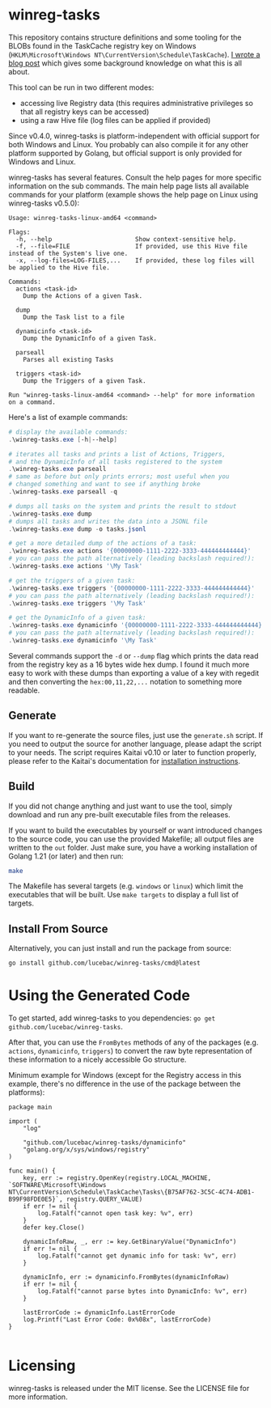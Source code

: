 # winreg-tasks

This repository contains structure definitions and some tooling for the BLOBs found in the TaskCache registry key on Windows (`HKLM\Microsoft\Windows NT\CurrentVersion\Schedule\TaskCache`). [I wrote a blog post](https://cyber.wtf/?p=1923) which gives some background knowledge on what this is all about.

This tool can be run in two different modes:
* accessing live Registry data (this requires administrative privileges so that all registry keys can be accessed)
* using a raw Hive file (log files can be applied if provided)

Since v0.4.0, winreg-tasks is platform-independent with official support for both Windows and Linux. You probably can also compile it for any other platform supported by Golang, but official support is only provided for Windows and Linux.

winreg-tasks has several features. Consult the help pages for more specific information on the sub commands. The main help page lists all available commands for your platform (example shows the help page on Linux using winreg-tasks v0.5.0):

```
Usage: winreg-tasks-linux-amd64 <command>

Flags:
  -h, --help                       Show context-sensitive help.
  -f, --file=FILE                  If provided, use this Hive file instead of the System's live one.
  -x, --log-files=LOG-FILES,...    If provided, these log files will be applied to the Hive file.

Commands:
  actions <task-id>
    Dump the Actions of a given Task.

  dump
    Dump the Task list to a file

  dynamicinfo <task-id>
    Dump the DynamicInfo of a given Task.

  parseall
    Parses all existing Tasks

  triggers <task-id>
    Dump the Triggers of a given Task.

Run "winreg-tasks-linux-amd64 <command> --help" for more information on a command.
```

Here's a list of example commands:
```powershell
# display the available commands:
.\winreg-tasks.exe [-h|--help]

# iterates all tasks and prints a list of Actions, Triggers,
# and the DynamicInfo of all tasks registered to the system
.\winreg-tasks.exe parseall
# same as before but only prints errors; most useful when you
# changed something and want to see if anything broke
.\winreg-tasks.exe parseall -q

# dumps all tasks on the system and prints the result to stdout
.\winreg-tasks.exe dump
# dumps all tasks and writes the data into a JSONL file
.\winreg-tasks.exe dump -o tasks.jsonl

# get a more detailed dump of the actions of a task:
.\winreg-tasks.exe actions '{00000000-1111-2222-3333-444444444444}'
# you can pass the path alternatively (leading backslash required!):
.\winreg-tasks.exe actions '\My Task'

# get the triggers of a given task:
.\winreg-tasks.exe triggers '{00000000-1111-2222-3333-444444444444}'
# you can pass the path alternatively (leading backslash required!):
.\winreg-tasks.exe triggers '\My Task'

# get the DynamicInfo of a given task:
.\winreg-tasks.exe dynamicinfo '{00000000-1111-2222-3333-444444444444}'
# you can pass the path alternatively (leading backslash required!):
.\winreg-tasks.exe dynamicinfo '\My Task'
```

Several commands support the `-d` or `--dump` flag which prints the data read from the registry key as a 16 bytes wide hex dump. I found it much more easy to work with these dumps than exporting a value of a key with regedit and then converting the `hex:00,11,22,...` notation to something more readable.

## Generate

If you want to re-generate the source files, just use the `generate.sh` script. If you need to output the source for another language, please adapt the script to your needs. The script requires Kaitai v0.10 or later to function properly, please refer to the Kaitai's documentation for [installation instructions](https://kaitai.io/#download).


## Build

If you did not change anything and just want to use the tool, simply download and run any pre-built executable files from the releases.

If you want to build the executables by yourself or want introduced changes to the source code, you can use the provided Makefile; all output files are written to the `out` folder. Just make sure, you have a working installation of Golang 1.21 (or later) and then run:
```bash
make
```
The Makefile has several targets (e.g. `windows` or `linux`) which limit the executables that will be built. Use `make targets` to display a full list of targets.

## Install From Source
Alternatively, you can just install and run the package from source:
```bash
go install github.com/lucebac/winreg-tasks/cmd@latest
```

# Using the Generated Code
To get started, add winreg-tasks to you dependencies: `go get github.com/lucebac/winreg-tasks`.

After that, you can use the `FromBytes` methods of any of the packages (e.g. `actions`, `dynamicinfo`, `triggers`) to convert the raw byte representation of these information to a nicely accessible Go structure.

Minimum example for Windows (except for the Registry access in this example, there's no difference in the use of the package between the platforms):
```golang
package main

import (
	"log"

	"github.com/lucebac/winreg-tasks/dynamicinfo"
	"golang.org/x/sys/windows/registry"
)

func main() {
	key, err := registry.OpenKey(registry.LOCAL_MACHINE, `SOFTWARE\Microsoft\Windows NT\CurrentVersion\Schedule\TaskCache\Tasks\{B75AF762-3C5C-4C74-ADB1-B99F98FDE0E5}`, registry.QUERY_VALUE)
	if err != nil {
		log.Fatalf("cannot open task key: %v", err)
	}
	defer key.Close()

	dynamicInfoRaw, _, err := key.GetBinaryValue("DynamicInfo")
	if err != nil {
		log.Fatalf("cannot get dynamic info for task: %v", err)
	}

	dynamicInfo, err := dynamicinfo.FromBytes(dynamicInfoRaw)
	if err != nil {
		log.Fatalf("cannot parse bytes into DynamicInfo: %v", err)
	}

	lastErrorCode := dynamicInfo.LastErrorCode
	log.Printf("Last Error Code: 0x%08x", lastErrorCode)
}


```


# Licensing
winreg-tasks is released under the MIT license. See the LICENSE file for more information.
